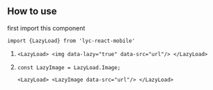 ## How to use
first import this component

    import {LazyLoad} from 'lyc-react-mobile'
    
1)
    `
    <LazyLoad>
        <img data-lazy="true" data-src="url"/>
    </LazyLoad>
    `

2)
    `const LazyImage = LazyLoad.Image;`
    
    `<LazyLoad>
        <LazyImage data-src="url"/>
    </LazyLoad>`    
